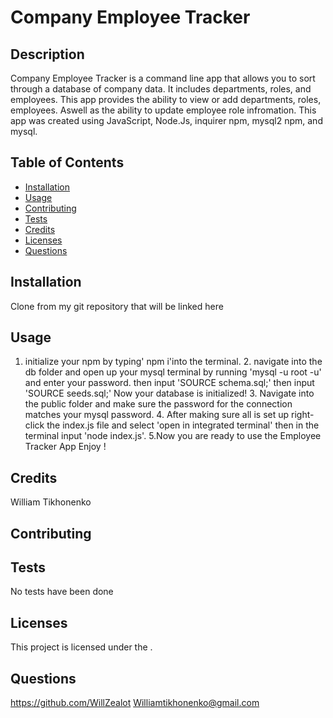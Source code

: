 # Company Employee Tracker 


## Description

Company Employee Tracker is a command line app that allows you to sort through a database of company data. It includes departments, roles, and employees. This app provides the ability to view or add departments, roles, employees. Aswell as the ability to update employee role infromation. This app was created using JavaScript, Node.Js, inquirer npm, mysql2 npm, and mysql.

## Table of Contents


- [Installation](#installation)
- [Usage](#usage)
- [Contributing](#contributing)
- [Tests](#tests)
- [Credits](#credits)
- [Licenses](#licenses)
- [Questions](#questions)

## Installation
Clone from my git repository that will be linked here

## Usage
1. initialize your npm by typing' npm i'into the terminal. 2. navigate into the db folder and open up your mysql terminal by running  'mysql -u root -u' and enter your password. then input 'SOURCE schema.sql;'  then input 'SOURCE seeds.sql;' Now your database is initialized! 3. Navigate into the public folder and make sure the password for the connection matches your mysql password. 4. After making sure all is set up right-click the index.js file and select 'open in integrated terminal' then in the terminal input 'node index.js'. 5.Now you are ready to use the Employee Tracker App Enjoy !

## Credits
William Tikhonenko

## Contributing


## Tests
No tests have been done

## Licenses
  
This project is licensed under the .


## Questions
https://github.com/WillZealot
Williamtikhonenko@gmail.com